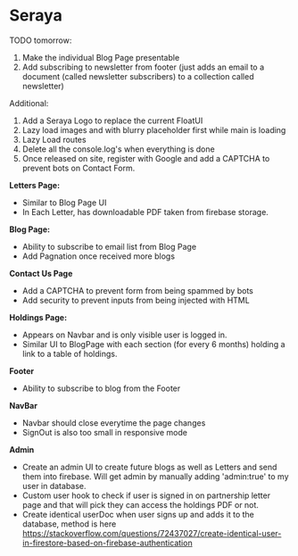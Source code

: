 # Seraya

TODO tomorrow:

1. Make the individual Blog Page presentable
2. Add subscribing to newsletter from footer (just adds an email to a document (called newsletter subscribers) to a collection called newsletter)

Additional:

1. Add a Seraya Logo to replace the current FloatUI
2. Lazy load images and with blurry placeholder first while main is loading
3. Lazy Load routes
4. Delete all the console.log's when everything is done
5. Once released on site, register with Google and add a CAPTCHA to prevent bots on Contact Form.

<b>Letters Page:</b>

- Similar to Blog Page UI
- In Each Letter, has downloadable PDF taken from firebase storage.

<b>Blog Page:</b>

- Ability to subscribe to email list from Blog Page
- Add Pagnation once received more blogs

<b>Contact Us Page</b>

- Add a CAPTCHA to prevent form from being spammed by bots
- Add security to prevent inputs from being injected with HTML

<b>Holdings Page:</b>

- Appears on Navbar and is only visible user is logged in.
- Similar UI to BlogPage with each section (for every 6 months) holding a link to a table of holdings.

<b>Footer</b>

- Ability to subscribe to blog from the Footer

<b>NavBar</b>

- Navbar should close everytime the page changes
- SignOut is also too small in responsive mode

<b>Admin</b>

- Create an admin UI to create future blogs as well as Letters and send them into firebase. Will get admin by manually adding 'admin:true' to my user in database.
- Custom user hook to check if user is signed in on partnership letter page and that will pick they can access the holdings PDF or not.
- Create identical userDoc when user signs up and adds it to the database, method is here
  https://stackoverflow.com/questions/72437027/create-identical-user-in-firestore-based-on-firebase-authentication
